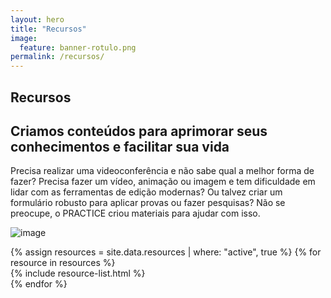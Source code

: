 ```yaml
---
layout: hero
title: "Recursos"
image:
  feature: banner-rotulo.png
permalink: /recursos/
---
```


<section class="fdb-block">
  <div class="container">
    <div class="row align-items-center pt-2">
      <div class="col-md-7">
        <h1><b>Recursos</b></h1>
        <h2>Criamos conteúdos para aprimorar seus conhecimentos e facilitar sua vida</h2>
        <p class="lead mt-4">Precisa realizar uma videoconferência e não sabe qual a melhor forma de fazer? Precisa fazer um vídeo, animação ou imagem e tem dificuldade em lidar com as ferramentas de edição modernas? Ou talvez criar um formulário robusto para aplicar provas ou fazer pesquisas? Não se preocupe, o PRACTICE criou materiais para ajudar com isso.</p>
      </div>
      <div class="col-md-5">
        <p><img alt="image" class="img-fluid" src="/images/icons/undraw_content_team_3epn.svg"></p>
      </div>
    </div>
  </div>
</section>

<section class="fdb-block">
  {% assign resources = site.data.resources | where: "active", true %}
  {% for resource in resources %}
    <div class="container">
      <div class="row align-items-center pt-2">
        {% include resource-list.html %}
      </div>
    </div>
  {% endfor %}
</section>

